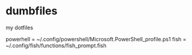 # dumbfiles
my dotfiles

powerhell = ~/.config/powershell/Microsoft.PowerShell_profile.ps1
fish = ~/.config/fish/functions/fish_prompt.fish

